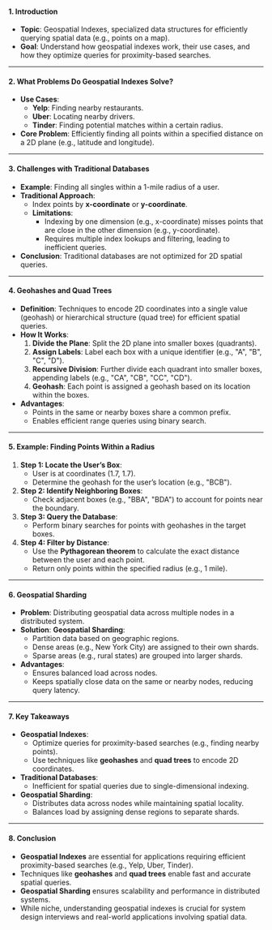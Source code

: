 #### **1. Introduction**
- **Topic**: Geospatial Indexes, specialized data structures for efficiently querying spatial data (e.g., points on a map).
- **Goal**: Understand how geospatial indexes work, their use cases, and how they optimize queries for proximity-based searches.

---

#### **2. What Problems Do Geospatial Indexes Solve?**
- **Use Cases**:
  - **Yelp**: Finding nearby restaurants.
  - **Uber**: Locating nearby drivers.
  - **Tinder**: Finding potential matches within a certain radius.
- **Core Problem**: Efficiently finding all points within a specified distance on a 2D plane (e.g., latitude and longitude).

---

#### **3. Challenges with Traditional Databases**
- **Example**: Finding all singles within a 1-mile radius of a user.
- **Traditional Approach**:
  - Index points by **x-coordinate** or **y-coordinate**.
  - **Limitations**:
    - Indexing by one dimension (e.g., x-coordinate) misses points that are close in the other dimension (e.g., y-coordinate).
    - Requires multiple index lookups and filtering, leading to inefficient queries.
- **Conclusion**: Traditional databases are not optimized for 2D spatial queries.

---

#### **4. Geohashes and Quad Trees**
- **Definition**: Techniques to encode 2D coordinates into a single value (geohash) or hierarchical structure (quad tree) for efficient spatial queries.
- **How It Works**:
  1. **Divide the Plane**: Split the 2D plane into smaller boxes (quadrants).
  2. **Assign Labels**: Label each box with a unique identifier (e.g., "A", "B", "C", "D").
  3. **Recursive Division**: Further divide each quadrant into smaller boxes, appending labels (e.g., "CA", "CB", "CC", "CD").
  4. **Geohash**: Each point is assigned a geohash based on its location within the boxes.
- **Advantages**:
  - Points in the same or nearby boxes share a common prefix.
  - Enables efficient range queries using binary search.

---

#### **5. Example: Finding Points Within a Radius**
1. **Step 1: Locate the User’s Box**:
   - User is at coordinates (1.7, 1.7).
   - Determine the geohash for the user’s location (e.g., "BCB").
2. **Step 2: Identify Neighboring Boxes**:
   - Check adjacent boxes (e.g., "BBA", "BDA") to account for points near the boundary.
3. **Step 3: Query the Database**:
   - Perform binary searches for points with geohashes in the target boxes.
4. **Step 4: Filter by Distance**:
   - Use the **Pythagorean theorem** to calculate the exact distance between the user and each point.
   - Return only points within the specified radius (e.g., 1 mile).

---

#### **6. Geospatial Sharding**
- **Problem**: Distributing geospatial data across multiple nodes in a distributed system.
- **Solution**: **Geospatial Sharding**:
  - Partition data based on geographic regions.
  - Dense areas (e.g., New York City) are assigned to their own shards.
  - Sparse areas (e.g., rural states) are grouped into larger shards.
- **Advantages**:
  - Ensures balanced load across nodes.
  - Keeps spatially close data on the same or nearby nodes, reducing query latency.

---

#### **7. Key Takeaways**
- **Geospatial Indexes**:
  - Optimize queries for proximity-based searches (e.g., finding nearby points).
  - Use techniques like **geohashes** and **quad trees** to encode 2D coordinates.
- **Traditional Databases**:
  - Inefficient for spatial queries due to single-dimensional indexing.
- **Geospatial Sharding**:
  - Distributes data across nodes while maintaining spatial locality.
  - Balances load by assigning dense regions to separate shards.

---

#### **8. Conclusion**
- **Geospatial Indexes** are essential for applications requiring efficient proximity-based searches (e.g., Yelp, Uber, Tinder).
- Techniques like **geohashes** and **quad trees** enable fast and accurate spatial queries.
- **Geospatial Sharding** ensures scalability and performance in distributed systems.
- While niche, understanding geospatial indexes is crucial for system design interviews and real-world applications involving spatial data.

